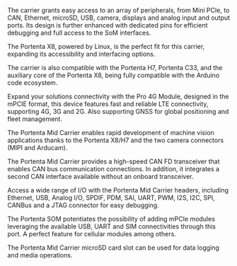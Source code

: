 <FeatureDescription>

 The carrier grants easy access to an array of peripherals, from Mini PCIe, to CAN, Ethernet, microSD, USB, camera, displays and analog input and output ports. Its design is further enhanced with dedicated pins for efficient debugging and full access to the SoM interfaces.

</FeatureDescription>


<FeatureList>

<Feature title="Linux Powered" image="core">

  The Portenta X8, powered by Linux, is the perfect fit for this carrier, expanding its accessibility and interfacing options.

</Feature>

<Feature title="Arduino Powered" image="mcu">

  The carrier is also compatible with the Portenta H7, Portenta C33, and the auxiliary core of the Portenta X8, being fully compatible with the Arduino code ecosystem.

</Feature>

<Feature title="Pro 4G Module" image="hw-pin">

  Expand your solutions connectivity with the Pro 4G Module, designed in the mPCIE format, this device features fast and reliable LTE connectivity, supporting 4G, 3G and 2G. Also supporting GNSS for global positioning and fleet management.

</Feature>

<Feature title="Camera Connectors" image="camera">

  The Portenta Mid Carrier enables rapid development of machine vision applications thanks to the Portenta X8/H7 and the two camera connectors (MIPI and Arducam).

</Feature>


<Feature title="CAN Bus" image="communication">

  The Portenta Mid Carrier provides a high-speed CAN FD transceiver that enables CAN bus communication connections. In addition, it integrates a second CAN interface available without an onboard transceiver.

</Feature>

<Feature title="Connectivity" image="connection">

  Access a wide range of I/O with the Portenta Mid Carrier headers, including Ethernet, USB, Analog I/O, SPDIF, PDM, SAI, UART, PWM, I2S, I2C, SPI, CANBus and a JTAG connector for easy debugging.

</Feature>

<Feature title="Mini PCIe Connector" image="connection">

  The Portenta SOM potentiates the possibility of adding mPCIe modules leveraging the available USB, UART and SIM connectivities through this port. A perfect feature for cellular modules among others.

</Feature>

<Feature title="MicroSD Card Slot" image="file-icon">

  The Portenta Mid Carrier microSD card slot can be used for data logging and media operations.

</Feature>


</FeatureList>


